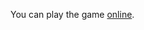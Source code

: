 You can play the game <a href="https://vkomianos.github.io/p5-asteroids-game/game.html" target="new">online</a>.
